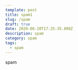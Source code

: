 ```yaml
---
template: post
title: spam1
slug: /spam
draft: true
date: 2020-06-20T17:25:35.898Z
description: spam
category: spam
tags:
  - spam
---
```

spam